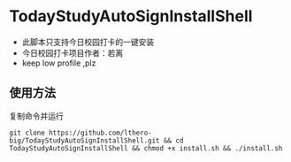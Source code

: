 # TodayStudyAutoSignInstallShell
* 此脚本只支持今日校园打卡的一键安装
* 今日校园打卡项目作者：若离 
* keep low profile ,plz

## 使用方法
复制命令并运行
```
git clone https://github.com/lthero-big/TodayStudyAutoSignInstallShell.git && cd TodayStudyAutoSignInstallShell && chmod +x install.sh && ./install.sh
```
